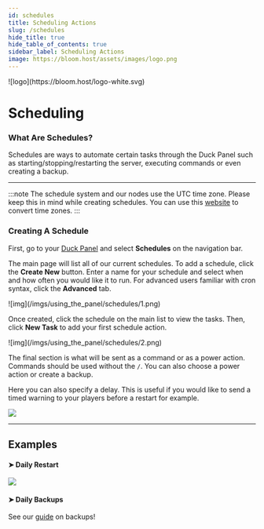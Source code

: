 ```yaml
---
id: schedules
title: Scheduling Actions
slug: /schedules
hide_title: true
hide_table_of_contents: true
sidebar_label: Scheduling Actions
image: https://bloom.host/assets/images/logo.png
---
```


<div class="text--center">
![logo](https://bloom.host/logo-white.svg)
<h1>Scheduling</h1>
</div>


### What Are Schedules?

Schedules are ways to automate certain tasks through the Duck Panel such as starting/stopping/restarting the server, executing commands or even creating a backup.

---
:::note
The schedule system and our nodes use the UTC time zone. Please keep this in mind while creating schedules. You can use this [website](https://www.timeanddate.com/worldclock/converter.html) to convert time zones. 
:::

### Creating A Schedule

First, go to your [Duck Panel](https://mc.bloom.host/) and select **Schedules** on the navigation bar.

The main page will list all of our current schedules. To add a schedule, click the **Create New** button. Enter a name for your schedule and select when and how often you would like it to run. For advanced users familiar with cron syntax, click the **Advanced** tab.

<div class="text--center">![img](/imgs/using_the_panel/schedules/1.png)</div>

Once created, click the schedule on the main list to view the tasks. Then, click **New Task** to add your first schedule action.

<div class="text--center">![img](/imgs/using_the_panel/schedules/2.png)</div>

The final section is what will be sent as a command or as a power action. Commands should be used without the `/`. You can also choose a power action or create a backup.

Here you can also specify a delay. This is useful if you would like to send a timed warning to your players before a restart for example.

<div class="text--center"><img src="/imgs/using_the_panel/schedules/3.png"/></div>

---

## Examples

#### ➤ Daily Restart

<div class="text--center"><img src="/imgs/using_the_panel/schedules/4.png"/></div>

#### ➤ Daily Backups
See our [guide](backups.md) on backups!

